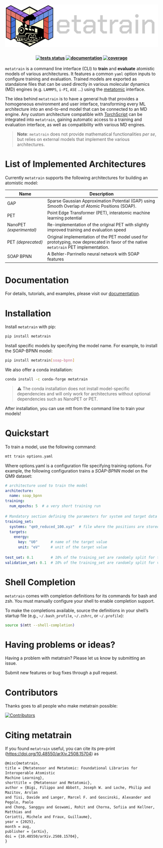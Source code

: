 <h1 align="center">
    <img src="https://raw.githubusercontent.com/metatensor/metatrain/refs/heads/main/docs/src/logo/metatrain-horizontal-dark.svg" alt="Metatensor logo" width="600"/>
</h1>

<h4 align="center">

[![tests status](https://img.shields.io/github/checks-status/metatensor/metatrain/main)](https://github.com/metatensor/metatrain/actions?query=branch%3Amain)
[![documentation](https://img.shields.io/badge/📚_documentation-latest-sucess)](https://metatensor.github.io/metatrain)
[![coverage](https://codecov.io/gh/metatensor/metatrain/branch/main/graph/badge.svg)](https://codecov.io/gh/metatensor/metatrain)
</h4>

<!-- marker-introduction -->

`metatrain` is a command line interface (CLI) to **train** and **evaluate** atomistic
models of various architectures. It features a common `yaml` option inputs to configure
training and evaluation. Trained models are exported as standalone files that can be
used directly in various molecular dynamics (MD) engines (e.g. `LAMMPS`, `i-PI`, `ASE`
...) using the [metatomic](https://docs.metatensor.org/metatomic) interface.

The idea behind `metatrain` is to have a general hub that provides a homogeneous
environment and user interface, transforming every ML architecture into an end-to-end
model that can be connected to an MD engine. Any custom architecture compatible with
[TorchScript](https://pytorch.org/docs/stable/jit.html) can be integrated into
`metatrain`, gaining automatic access to a training and evaluation interface, as well as
compatibility with various MD engines.

> **Note**: `metatrain` does not provide mathematical functionalities *per se*, but
> relies on external models that implement the various architectures.

<!-- marker-architectures -->

# List of Implemented Architectures

Currently `metatrain` supports the following architectures for building an atomistic
model:

| Name                     | Description                                                                                                                          |
|--------------------------|--------------------------------------------------------------------------------------------------------------------------------------|
| GAP                      | Sparse Gaussian Approximation Potential (GAP) using Smooth Overlap of Atomic Positions (SOAP).                                       |
| PET                      | Point Edge Transformer (PET), interatomic machine learning potential                                                                 |
| NanoPET *(experimental)* | Re-implementation of the original PET with slightly improved training and evaluation speed                                           |
| PET *(deprecated)*       | Original implementation of the PET model used for prototyping, now deprecated in favor of the native `metatrain` PET implementation. |
| SOAP BPNN                | A Behler-Parrinello neural network with SOAP features                                                                                |

<!-- marker-documentation -->

# Documentation

For details, tutorials, and examples, please visit our
[documentation](https://metatensor.github.io/metatrain/latest/).

<!-- marker-installation -->

# Installation

Install `metatrain` with pip:

```bash
pip install metatrain
```

Install specific models by specifying the model name. For example, to install the SOAP-BPNN model:

```bash
pip install metatrain[soap-bpnn]
```

We also offer a conda installation:

```bash
conda install -c conda-forge metatrain
```

> ⚠️ The conda installation does not install model-specific dependencies and will only
> work for architectures without optional dependencies such as NanoPET or PET.

After installation, you can use mtt from the command line to train your models!

<!-- marker-quickstart -->

# Quickstart

To train a model, use the following command:

```bash
mtt train options.yaml
```

Where options.yaml is a configuration file specifying training options. For example, the
following configuration trains a *SOAP-BPNN* model on the QM9 dataset:

```yaml
# architecture used to train the model
architecture:
  name: soap_bpnn
training:
  num_epochs: 5  # a very short training run

# Mandatory section defining the parameters for system and target data of the training set
training_set:
  systems: "qm9_reduced_100.xyz"  # file where the positions are stored
  targets:
    energy:
      key: "U0"      # name of the target value
      unit: "eV"     # unit of the target value

test_set: 0.1        # 10% of the training_set are randomly split for test
validation_set: 0.1  # 10% of the training_set are randomly split for validation
```

<!-- marker-shell -->

# Shell Completion

`metatrain` comes with completion definitions for its commands for bash and zsh. You
must manually configure your shell to enable completion support.

To make the completions available, source the definitions in your shell’s startup file
(e.g., `~/.bash_profile`, `~/.zshrc`, or `~/.profile`):

```bash
source $(mtt --shell-completion)
```

<!-- marker-issues -->

# Having problems or ideas?

Having a problem with metatrain? Please let us know by submitting an issue.

Submit new features or bug fixes through a pull request.

<!-- marker-contributing -->

# Contributors

Thanks goes to all people who make metatrain possible:

[![Contributors](https://contrib.rocks/image?repo=metatensor/metatrain)](https://github.com/metatensor/metatrain/graphs/contributors)

# Citing metatrain

If you found ``metatrain`` useful, you can cite its pre-print
(<https://doi.org/10.48550/arXiv.2508.15704>) as

```
@misc{metatrain,
title = {Metatensor and Metatomic: Foundational Libraries for Interoperable Atomistic
Machine Learning},
shorttitle = {Metatensor and Metatomic},
author = {Bigi, Filippo and Abbott, Joseph W. and Loche, Philip and Mazitov, Arslan
and Tisi, Davide and Langer, Marcel F. and Goscinski, Alexander and Pegolo, Paolo
and Chong, Sanggyu and Goswami, Rohit and Chorna, Sofiia and Kellner, Matthias and
Ceriotti, Michele and Fraux, Guillaume},
year = {2025},
month = aug,
publisher = {arXiv},
doi = {10.48550/arXiv.2508.15704},
}
```
